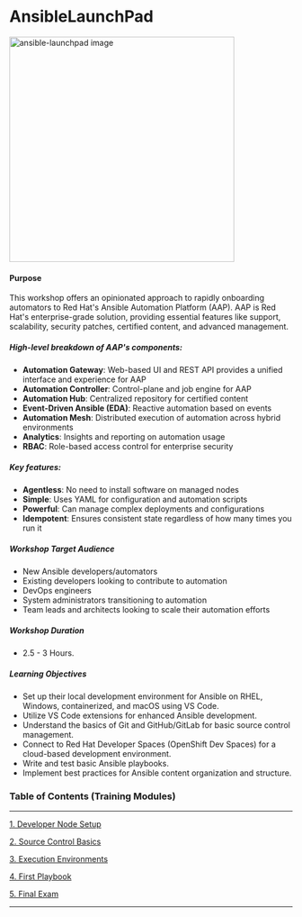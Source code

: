 # AnsibleLaunchPad

<img src="images/ansible-launchpad.png" alt="ansible-launchpad image" width="400" height="400">

#### Purpose
This workshop offers an opinionated approach to rapidly onboarding automators to Red Hat's Ansible Automation Platform (AAP). AAP is Red Hat's enterprise-grade solution, providing essential features like support, scalability, security patches, certified content, and advanced management.

##### High-level breakdown of AAP's components:
- **Automation Gateway**: Web-based UI and REST API provides a unified interface and experience for AAP
- **Automation Controller**: Control-plane and job engine for AAP
- **Automation Hub**: Centralized repository for certified content
- **Event-Driven Ansible (EDA)**: Reactive automation based on events
- **Automation Mesh**: Distributed execution of automation across hybrid environments
- **Analytics**: Insights and reporting on automation usage
- **RBAC**: Role-based access control for enterprise security

##### Key features:
- **Agentless**: No need to install software on managed nodes
- **Simple**: Uses YAML for configuration and automation scripts
- **Powerful**: Can manage complex deployments and configurations
- **Idempotent**: Ensures consistent state regardless of how many times you run it

##### Workshop Target Audience
- New Ansible developers/automators
- Existing developers looking to contribute to automation
- DevOps engineers
- System administrators transitioning to automation
- Team leads and architects looking to scale their automation efforts

##### Workshop Duration
- 2.5 - 3 Hours.

##### Learning Objectives
- Set up their local development environment for Ansible on RHEL, Windows, containerized, and macOS using VS Code.
- Utilize VS Code extensions for enhanced Ansible development.
- Understand the basics of Git and GitHub/GitLab for basic source control management.
- Connect to Red Hat Developer Spaces (OpenShift Dev Spaces) for a cloud-based development environment.
- Write and test basic Ansible playbooks.
- Implement best practices for Ansible content organization and structure.

### Table of Contents (Training Modules)
--------------------

[1. Developer Node Setup](modules/developer-node-setup/)

[2. Source Control Basics](modules/source-control/)

[3. Execution Environments](modules/ee/)

[4. First Playbook](modules/first-playbook/)

[5. Final Exam](modules/final/)

--------------------
